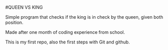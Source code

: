 #QUEEN VS KING

Simple program that checks if the king is in check by the queen, given both position.

Made after one month of coding experience from school.

This is my first repo, also the first steps with Git and github.
